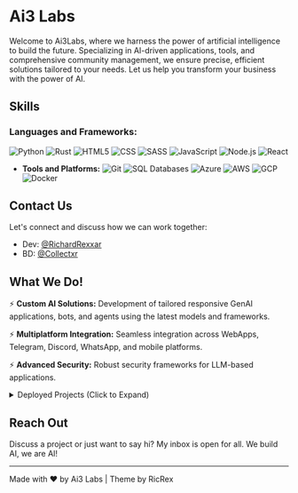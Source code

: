 # Ai3 Labs

Welcome to Ai3Labs, where we harness the power of artificial intelligence to build the future. Specializing in AI-driven applications, tools, and comprehensive community management, we ensure precise, efficient solutions tailored to your needs. Let us help you transform your business with the power of AI.


## Skills

### Languages and Frameworks:
![Python](https://img.shields.io/badge/Python-3776AB?style=flat&logo=python&logoColor=white) 
![Rust](https://img.shields.io/badge/Rust-000000?style=flat&logo=rust&logoColor=white) 
![HTML5](https://img.shields.io/badge/HTML5-E34F26?style=flat&logo=html5&logoColor=white) 
![CSS](https://img.shields.io/badge/CSS-1572B6?style=flat&logo=css3&logoColor=white) 
![SASS](https://img.shields.io/badge/SASS-CC6699?style=flat&logo=sass&logoColor=white) 
![JavaScript](https://img.shields.io/badge/JavaScript-F7DF1E?style=flat&logo=javascript&logoColor=black) 
![Node.js](https://img.shields.io/badge/Node.js-339933?style=flat&logo=nodedotjs&logoColor=white) 
![React](https://img.shields.io/badge/React-20232A?style=flat&logo=react&logoColor=61DAFB)
- **Tools and Platforms:** ![Git](https://img.shields.io/badge/Git-F05032?style=flat&logo=git&logoColor=white) ![SQL Databases](https://img.shields.io/badge/SQL-4479A1?style=flat&logo=postgresql&logoColor=white) ![Azure](https://img.shields.io/badge/Azure-0089D6?style=flat&logo=microsoftazure&logoColor=white) ![AWS](https://img.shields.io/badge/AWS-232F3E?style=flat&logo=amazonaws&logoColor=white) ![GCP](https://img.shields.io/badge/GCP-4285F4?style=flat&logo=googlecloud&logoColor=white) ![Docker](https://img.shields.io/badge/Docker-2496ED?style=flat&logo=docker&logoColor=white)

## Contact Us

Let's connect and discuss how we can work together:
- Dev: [@RichardRexxar](https://twitter.com/RichardRexxar)
- BD: [@Collectxr](https://twitter.com/Collectxrnft)

## What We Do!

⚡ **Custom AI Solutions:** Development of tailored responsive GenAI applications, bots, and agents using the latest models and frameworks.

⚡ **Multiplatform Integration:** Seamless integration across WebApps, Telegram, Discord, WhatsApp, and mobile platforms.

⚡ **Advanced Security:** Robust security frameworks for LLM-based applications.

<details>
<summary>Deployed Projects (Click to Expand)</summary>

- **BREG for iLuminary.AI:** Advanced AI assistant chatbot.
- **FreeName Support Community Bot:** Community support bot with data scraping functionalities.
- **DeFinity AI Assistant:** Market assistant with API integrations and advanced retrieval capabilities.
- **AI News Aggregator:** Automated monitoring of RSS feeds, filtering based on keywords and AI relevance.
- **Ultimate X.com Scraper:** Custom scraper for X.com without using official APIs.
- **Collectxr Community Moderator:** AI-powered moderation bot for the Collectxr Community.

</details>

## Reach Out

Discuss a project or just want to say hi? My inbox is open for all. We build AI, we are AI!

---

Made with ❤️ by Ai3 Labs | Theme by RicRex
